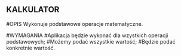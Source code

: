 ## KALKULATOR
 #OPIS
 Wykonuje podstawowe operacje matematyczne.

#WYMAGANIA
#Aplikacja będzie wykonać dla wzystkich operacji podstawowych;
#Możemy podać wszystkie wartość;
#Będzie podać konkretnie wartość.

